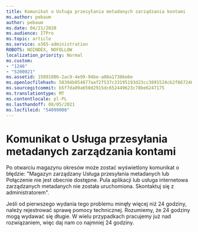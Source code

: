 ```yaml
---
title: Komunikat o Usługa przesyłania metadanych zarządzania kontami
ms.author: pebaum
author: pebaum
ms.date: 04/21/2020
ms.audience: ITPro
ms.topic: article
ms.service: o365-administration
ROBOTS: NOINDEX, NOFOLLOW
localization_priority: Normal
ms.custom:
- "1246"
- "5200021"
ms.assetid: 15091086-2ac9-4e99-94be-a08a17386e6e
ms.openlocfilehash: 58394b854877aaf2f537c33195193d23cc3891524cb2f867246ba4bf5f9e73a0
ms.sourcegitcommit: b5f7da89a650d2915dc652449623c78be6247175
ms.translationtype: MT
ms.contentlocale: pl-PL
ms.lasthandoff: 08/05/2021
ms.locfileid: "54099008"
---
```

# <a name="managed-metadata-service-error-message"></a>Komunikat o Usługa przesyłania metadanych zarządzania kontami

Po otwarciu magazynu okresów może zostać wyświetlony komunikat o błędzie: "Magazyn zarządzany Usługa przesyłania metadanych lub Połączenie nie jest obecnie dostępne. Pula aplikacji lub usługa internetowa zarządzanych metadanych nie została uruchomiona. Skontaktuj się z administratorem".
  
Jeśli od pierwszego wydania tego problemu minęły więcej niż 24 godziny, należy rejestrować sprawę pomocy technicznej. Rozumiemy, że 24 godziny mogą wydawać się długie. W wielu przypadkach pracujemy już nad rozwiązaniem, więc daj nam co najmniej 24 godziny.
  